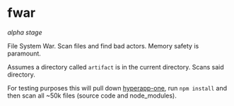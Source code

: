 # fwar

_alpha stage_

File System War. Scan files and find bad actors. Memory safety is paramount.

Assumes a directory called `artifact` is in the current directory. Scans said directory.

For testing purposes this will pull down [hyperapp-one](https://github.com/selfup/hyperapp-one), run `npm install` and then scan all ~50k files (source code and node_modules).
